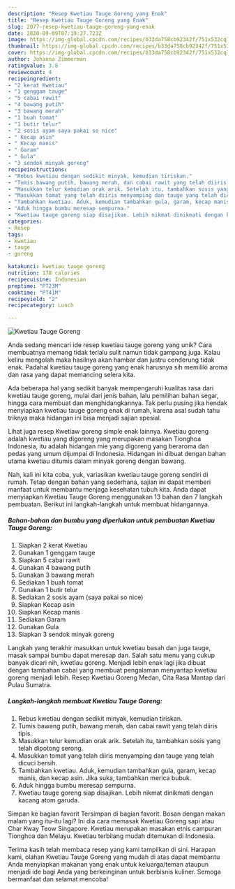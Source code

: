 ```yaml
---
description: "Resep Kwetiau Tauge Goreng yang Enak"
title: "Resep Kwetiau Tauge Goreng yang Enak"
slug: 2077-resep-kwetiau-tauge-goreng-yang-enak
date: 2020-09-09T07:19:27.723Z
image: https://img-global.cpcdn.com/recipes/b33da758cb92342f/751x532cq70/kwetiau-tauge-goreng-foto-resep-utama.jpg
thumbnail: https://img-global.cpcdn.com/recipes/b33da758cb92342f/751x532cq70/kwetiau-tauge-goreng-foto-resep-utama.jpg
cover: https://img-global.cpcdn.com/recipes/b33da758cb92342f/751x532cq70/kwetiau-tauge-goreng-foto-resep-utama.jpg
author: Johanna Zimmerman
ratingvalue: 3.8
reviewcount: 4
recipeingredient:
- "2 kerat Kwetiau"
- "1 genggam tauge"
- "5 cabai rawit"
- "4 bawang putih"
- "3 bawang merah"
- "1 buah tomat"
- "1 butir telur"
- "2 sosis ayam saya pakai so nice"
- " Kecap asin"
- " Kecap manis"
- " Garam"
- " Gula"
- "3 sendok minyak goreng"
recipeinstructions:
- "Rebus kwetiau dengan sedikit minyak, kemudian tiriskan."
- "Tumis bawang putih, bawang merah, dan cabai rawit yang telah diiris tipis."
- "Masukkan telur kemudian orak arik. Setelah itu, tambahkan sosis yang telah dipotong serong."
- "Masukkan tomat yang telah diiris menyamping dan tauge yang telah dicuci bersih."
- "Tambahkan kwetiau. Aduk, kemudian tambahkan gula, garam, kecap manis, dan kecap asin. Jika suka, tambahkan merica bubuk."
- "Aduk hingga bumbu meresap sempurna."
- "Kwetiau tauge goreng siap disajikan. Lebih nikmat dinikmati dengan kacang atom garuda."
categories:
- Resep
tags:
- kwetiau
- tauge
- goreng

katakunci: kwetiau tauge goreng 
nutrition: 178 calories
recipecuisine: Indonesian
preptime: "PT23M"
cooktime: "PT41M"
recipeyield: "2"
recipecategory: Lunch

---
```



![Kwetiau Tauge Goreng](https://img-global.cpcdn.com/recipes/b33da758cb92342f/751x532cq70/kwetiau-tauge-goreng-foto-resep-utama.jpg)

Anda sedang mencari ide resep kwetiau tauge goreng yang unik? Cara membuatnya memang tidak terlalu sulit namun tidak gampang juga. Kalau keliru mengolah maka hasilnya akan hambar dan justru cenderung tidak enak. Padahal kwetiau tauge goreng yang enak harusnya sih memiliki aroma dan rasa yang dapat memancing selera kita.

Ada beberapa hal yang sedikit banyak mempengaruhi kualitas rasa dari kwetiau tauge goreng, mulai dari jenis bahan, lalu pemilihan bahan segar, hingga cara membuat dan menghidangkannya. Tak perlu pusing jika hendak menyiapkan kwetiau tauge goreng enak di rumah, karena asal sudah tahu triknya maka hidangan ini bisa menjadi sajian spesial.

Lihat juga resep Kwetiaw goreng simple enak lainnya. Kwetiau goreng adalah kwetiau yang digoreng yang merupakan masakan Tionghoa Indonesia, itu adalah hidangan mie yang digoreng yang beraroma dan pedas yang umum dijumpai di Indonesia. Hidangan ini dibuat dengan bahan utama kwetiau ditumis dalam minyak goreng dengan bawang.


Nah, kali ini kita coba, yuk, variasikan kwetiau tauge goreng sendiri di rumah. Tetap dengan bahan yang sederhana, sajian ini dapat memberi manfaat untuk membantu menjaga kesehatan tubuh kita. Anda dapat menyiapkan Kwetiau Tauge Goreng menggunakan 13 bahan dan 7 langkah pembuatan. Berikut ini langkah-langkah untuk membuat hidangannya.

<!--inarticleads1-->

##### Bahan-bahan dan bumbu yang diperlukan untuk pembuatan Kwetiau Tauge Goreng:

1. Siapkan 2 kerat Kwetiau
1. Gunakan 1 genggam tauge
1. Siapkan 5 cabai rawit
1. Gunakan 4 bawang putih
1. Gunakan 3 bawang merah
1. Sediakan 1 buah tomat
1. Gunakan 1 butir telur
1. Sediakan 2 sosis ayam (saya pakai so nice)
1. Siapkan  Kecap asin
1. Siapkan  Kecap manis
1. Sediakan  Garam
1. Gunakan  Gula
1. Siapkan 3 sendok minyak goreng


Langkah yang terakhir masukkan untuk kwetiau basah dan juga tauge, masak sampai bumbu dapat meresap dan. Salah satu menu yang cukup banyak dicari nih, kwetiau goreng. Menjadi lebih enak lagi jika dibuat dengan tambahan cabai yang membuat pengalaman menyantap kwetiau goreng menjadi lebih. Resep Kwetiau Goreng Medan, Cita Rasa Mantap dari Pulau Sumatra. 

<!--inarticleads2-->

##### Langkah-langkah membuat Kwetiau Tauge Goreng:

1. Rebus kwetiau dengan sedikit minyak, kemudian tiriskan.
1. Tumis bawang putih, bawang merah, dan cabai rawit yang telah diiris tipis.
1. Masukkan telur kemudian orak arik. Setelah itu, tambahkan sosis yang telah dipotong serong.
1. Masukkan tomat yang telah diiris menyamping dan tauge yang telah dicuci bersih.
1. Tambahkan kwetiau. Aduk, kemudian tambahkan gula, garam, kecap manis, dan kecap asin. Jika suka, tambahkan merica bubuk.
1. Aduk hingga bumbu meresap sempurna.
1. Kwetiau tauge goreng siap disajikan. Lebih nikmat dinikmati dengan kacang atom garuda.


Simpan ke bagian favorit Tersimpan di bagian favorit. Bosan dengan makan malam yang itu-itu lagi? Ini dia cara memasak Kwetiau Goreng sapi atau Char Kway Teow Singapore. Kwetiau merupakan masakan etnis campuran Tionghoa dan Melayu. Kwetiau terbilang mudah ditemukan di Indonesia. 

Terima kasih telah membaca resep yang kami tampilkan di sini. Harapan kami, olahan Kwetiau Tauge Goreng yang mudah di atas dapat membantu Anda menyiapkan makanan yang enak untuk keluarga/teman ataupun menjadi ide bagi Anda yang berkeinginan untuk berbisnis kuliner. Semoga bermanfaat dan selamat mencoba!
